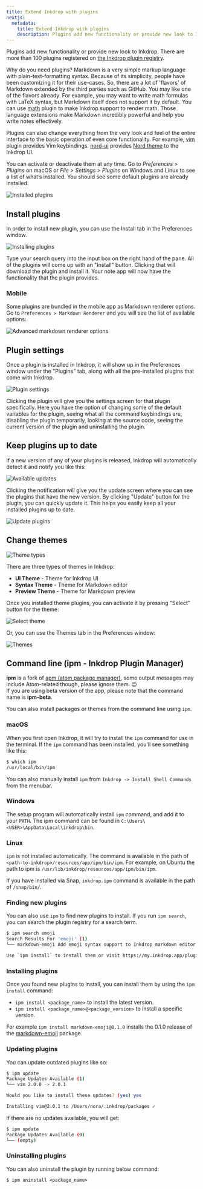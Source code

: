 ```yaml
---
title: Extend Inkdrop with plugins
nextjs:
  metadata:
    title: Extend Inkdrop with plugins
    description: Plugins add new functionality or provide new look to Inkdrop
---
```


Plugins add new functionality or provide new look to Inkdrop.
There are more than 100 plugins registered on [the Inkdrop plugin registry](https://my.inkdrop.app/plugins).

Why do you need plugins?
Markdown is a very simple markup language with plain-text-formatting syntax.
Because of its simplicity, people have been customizing it for their use-cases.
So, there are a lot of 'flavors' of Markdown extended by the third parties such as GitHub.
You may like one of the flavors already.
For example, you may want to write math formulas with LaTeX syntax, but Markdown itself does not support it by default.
You can use [math](https://my.inkdrop.app/plugins/math) plugin to make Inkdrop support to render math.
Those language extensions make Markdown incredibly powerful and help you write notes effectively.

Plugins can also change everything from the very look and feel of the entire interface to the basic operation of even core functionality.
For example, [vim](https://my.inkdrop.app/plugins/vim) plugin provides Vim keybindings.
[nord-ui](https://my.inkdrop.app/plugins/nord-ui) provides [Nord theme](https://www.nordtheme.com/) to the Inkdrop UI.

You can activate or deactivate them at any time.
Go to _Preferences > Plugins_ on macOS or _File > Settings > Plugins_ on Windows and Linux to see a list of what’s installed.
You should see some default plugins are already installed.

![Installed plugins](/images/extend-inkdrop-with-plugins_installed.png)

## Install plugins

In order to install new plugin, you can use the Install tab in the Preferences window.

![Installing plugins](/images/extend-inkdrop-with-plugins_install.png)

Type your search query into the input box on the right hand of the pane.
All of the plugins will come up with an "Install" button.
Clicking that will download the plugin and install it.
Your note app will now have the functionality that the plugin provides.

### Mobile

Some plugins are bundled in the mobile app as Markdown renderer options.
Go to `Preferences > Markdown Renderer` and you will see the list of available options:

![Advanced markdown renderer options](/images/extend-inkdrop-with-plugins_mobile.png)

## Plugin settings

Once a plugin is installed in Inkdrop, it will show up in the Preferences window under the "Plugins" tab, along with all the pre-installed plugins that come with Inkdrop.

![Plugin settings](/images/extend-inkdrop-with-plugins_settings.png)

Clicking the plugin will give you the settings screen for that plugin specifically.
Here you have the option of changing some of the default variables for the plugin, seeing what all the command keybindings are, disabling the plugin temporarily, looking at the source code, seeing the current version of the plugin and uninstalling the plugin.

## Keep plugins up to date

If a new version of any of your plugins is released, Inkdrop will automatically detect it and notify you like this:

![Available updates](/images/extend-inkdrop-with-plugins_update.png)

Clicking the notification will give you the update screen where you can see the plugins that have the new version.
By clicking "Update" button for the plugin, you can quickly update it.
This helps you easily keep all your installed plugins up to date.

![Update plugins](/images/extend-inkdrop-with-plugins_update_preferences.jpg)

## Change themes

![Theme types](/images/creating-a-theme_types.png)

There are three types of themes in Inkdrop:

- **UI Theme** - Theme for Inkdrop UI
- **Syntax Theme** - Theme for Markdown editor
- **Preview Theme** - Theme for Markdown preview

Once you installed theme plugins, you can activate it by pressing "Select" button for the theme:

![Select theme](/images/extend-inkdrop-with-select_theme.png)

Or, you can use the Themes tab in the Preferences window:

![Themes](/images/extend-inkdrop-with-change_themes.png)

## Command line (ipm - Inkdrop Plugin Manager)

<div class="ui message">
  <b>ipm</b> is a fork of <a href="https://github.com/atom/apm">apm (atom package manager)</a>, some output messages may include Atom-related though, please ignore them. 😉
</div>

<div class="ui warning message">
  If you are using beta version of the app, please note that the command name is <b>ipm-beta</b>.
</div>

You can also install packages or themes from the command line using `ipm`.

### macOS

When you first open Inkdrop, it will try to install the `ipm` command for use in the terminal.
If the `ipm` command has been installed, you'll see something like this:

```bash
$ which ipm
/usr/local/bin/ipm
```

You can also manually install `ipm` from `Inkdrop -> Install Shell Commands` from the menubar.

### Windows

The setup program will automatically install `ipm` command, and add it to your `PATH`.
The ipm command can be found in `C:\Users\<USER>\AppData\Local\inkdrop\bin`.

### Linux

`ipm` is not installed automatically.
The command is available in the path of `<path-to-inkdrop>/resources/app/ipm/bin/ipm`.
For example, on Ubuntu the path to ipm is `/usr/lib/inkdrop/resources/app/ipm/bin/ipm`.

If you have installed via Snap, `inkdrop.ipm` command is available in the path of `/snap/bin/`.

### Finding new plugins

You can also use `ipm` to find new plugins to install. If you run `ipm search`, you can search the plugin registry for a search term.

```bash
$ ipm search emoji
Search Results For 'emoji' (1)
└── markdown-emoji Add emoji syntax support to Inkdrop markdown editor (0 downloads, 0 stars)

Use `ipm install` to install them or visit https://my.inkdrop.app/plugins to read more about them.
```

### Installing plugins

Once you found new plugins to install, you can install them by using the `ipm install` command:

- `ipm install <package_name>` to install the latest version.
- `ipm install <package_name>@<package_version>` to install a specific version.

For example `ipm install markdown-emoji@0.1.0` installs the 0.1.0 release of the [markdown-emoji](https://my.inkdrop.app/plugins/markdown-emoji) package.

### Updating plugins

You can update outdated plugins like so:

```sh
$ ipm update
Package Updates Available (1)
└── vim 2.0.0 -> 2.0.1

Would you like to install these updates? (yes) yes

Installing vim@2.0.1 to /Users/nora/.inkdrop/packages ✓
```

If there are no updates available, you will get:

```sh
$ ipm update
Package Updates Available (0)
└── (empty)
```

### Uninstalling plugins

You can also uninstall the plugin by running below command:

```
$ ipm uninstall <package_name>
```
